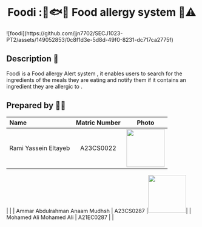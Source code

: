 <h1 align="center"> Foodi :🍞🐟🚨 Food allergy system 🥜⚠️ </h1>
![foodi](https://github.com/jjn7702/SECJ1023-PT2/assets/149052853/0c8f1d3e-5d8d-49f0-8231-dc717ca2775f)

## Description 📝
  Foodi is a Food allergy Alert system , it enables users to search for the ingredients of the meals they are eating and notify them if it contains an ingredient they are allergic to . 



## Prepared by 🧑‍💻

| Name             | Matric Number | Photo                                                         |
| :---------------- | :-------------: | :------------------------------------------------------------: |
| Rami Yassein Eltayeb       | A23CS0022     |<img src="https://github.com/jjn7702/SECJ1023-PT2/assets/149052853/faf3c8d0-aa0f-44a3-a9da-60752e258a17)" width="100" height="100">|
 |
  |
| Ammar Abdulrahman Anaam Mudhsh   | A23CS0287     |<img src="https://github.com/jjn7702/SECJ1023-PT2/assets/149052853/141bba51-21cd-4963-a9f7-bca34e29dd39" width="100" height="100">|
| Mohamed Ali Mohamed Ali | A21EC0287     |       |
